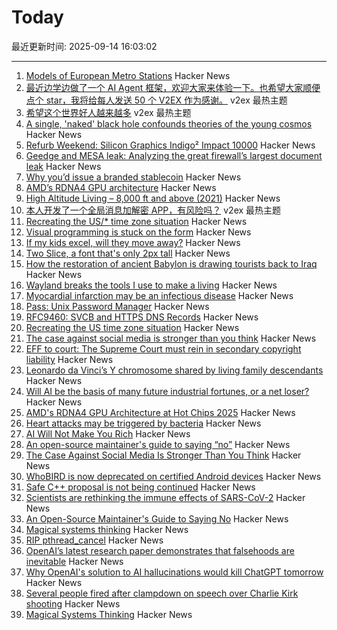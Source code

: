 # Today

最近更新时间: 2025-09-14 16:03:02

--- 
1. [Models of European Metro Stations](http://stations.albertguillaumes.cat/) Hacker News
2. [最近边学边做了一个 AI Agent 框架，欢迎大家来体验一下。也希望大家顺便点个 star，我将给每人发送 50 个 V2EX 作为感谢。](https://www.v2ex.com/t/1159055) v2ex 最热主题
3. [希望这个世界好人越来越多](https://www.v2ex.com/t/1159054) v2ex 最热主题
4. [A single, 'naked' black hole confounds theories of the young cosmos](https://www.quantamagazine.org/a-single-naked-black-hole-rewrites-the-history-of-the-universe-20250912/) Hacker News
5. [Refurb Weekend: Silicon Graphics Indigo² Impact 10000](http://oldvcr.blogspot.com/2025/09/refurb-weekend-silicon-graphics-indigo.html) Hacker News
6. [Geedge and MESA leak: Analyzing the great firewall’s largest document leak](https://gfw.report/blog/geedge_and_mesa_leak/en/) Hacker News
7. [Why you’d issue a branded stablecoin](https://text-incubation.com/Why+you%27d+issue+a+branded+stablecoin+like+McDonaldsCoin) Hacker News
8. [AMD’s RDNA4 GPU architecture](https://chipsandcheese.com/p/amds-rdna4-gpu-architecture-at-hot) Hacker News
9. [High Altitude Living – 8,000 ft and above (2021)](https://studioq.com/blog/2021/5/30/high-altitude-living-8000-ft-and-above-2450-meters) Hacker News
10. [本人开发了一个全局消息加解密 APP，有风险吗？](https://www.v2ex.com/t/1159041) v2ex 最热主题
11. [Recreating the US/* time zone situation](https://rachelbythebay.com/w/2025/09/12/tz/) Hacker News
12. [Visual programming is stuck on the form](https://interjectedfuture.com/visual-programming-is-stuck-on-the-form/) Hacker News
13. [If my kids excel, will they move away?](https://jeffreybigham.com/blog/2025/where-will-my-kids-go.html) Hacker News
14. [Two Slice, a font that's only 2px tall](https://joefatula.com/twoslice.html) Hacker News
15. [How the restoration of ancient Babylon is drawing tourists back to Iraq](https://www.theartnewspaper.com/2025/09/12/how-the-restoration-of-ancient-babylon-is-helping-to-draw-tourists-back-to-iraq) Hacker News
16. [Wayland breaks the tools I use to make a living](https://rykarn.se/2025/01/26/wayland) Hacker News
17. [Myocardial infarction may be an infectious disease](https://www.tuni.fi/en/news/myocardial-infarction-may-be-infectious-disease) Hacker News
18. [Pass: Unix Password Manager](https://www.passwordstore.org/) Hacker News
19. [RFC9460: SVCB and HTTPS DNS Records](https://datatracker.ietf.org/doc/html/rfc9460) Hacker News
20. [Recreating the US time zone situation](https://rachelbythebay.com/w/2025/09/12/tz/) Hacker News
21. [The case against social media is stronger than you think](https://arachnemag.substack.com/p/the-case-against-social-media-is) Hacker News
22. [EFF to court: The Supreme Court must rein in secondary copyright liability](https://www.eff.org/deeplinks/2025/09/eff-court-supreme-court-must-rein-expansive-secondary-copyright-liability) Hacker News
23. [Leonardo da Vinci’s Y chromosome shared by living family descendants](https://phys.org/news/2025-05-leonardo-da-vinci-dna-chromosome.html) Hacker News
24. [Will AI be the basis of many future industrial fortunes, or a net loser?](https://joincolossus.com/article/ai-will-not-make-you-rich/) Hacker News
25. [AMD's RDNA4 GPU Architecture at Hot Chips 2025](https://chipsandcheese.com/p/amds-rdna4-gpu-architecture-at-hot) Hacker News
26. [Heart attacks may be triggered by bacteria](https://www.tuni.fi/en/news/myocardial-infarction-may-be-infectious-disease) Hacker News
27. [AI Will Not Make You Rich](https://joincolossus.com/article/ai-will-not-make-you-rich/) Hacker News
28. [An open-source maintainer's guide to saying “no”](https://www.jlowin.dev/blog/oss-maintainers-guide-to-saying-no) Hacker News
29. [The Case Against Social Media Is Stronger Than You Think](https://arachnemag.substack.com/p/the-case-against-social-media-is) Hacker News
30. [WhoBIRD is now deprecated on certified Android devices](https://github.com/woheller69/whoBIRD) Hacker News
31. [Safe C++ proposal is not being continued](https://sibellavia.lol/posts/2025/09/safe-c-proposal-is-not-being-continued/) Hacker News
32. [Scientists are rethinking the immune effects of SARS-CoV-2](https://www.bmj.com/content/390/bmj.r1733) Hacker News
33. [An Open-Source Maintainer's Guide to Saying No](https://www.jlowin.dev/blog/oss-maintainers-guide-to-saying-no) Hacker News
34. [Magical systems thinking](https://worksinprogress.co/issue/magical-systems-thinking/) Hacker News
35. [RIP pthread_cancel](https://eissing.org/icing/posts/rip_pthread_cancel/) Hacker News
36. [OpenAI’s latest research paper demonstrates that falsehoods are inevitable](https://theconversation.com/why-openais-solution-to-ai-hallucinations-would-kill-chatgpt-tomorrow-265107) Hacker News
37. [Why OpenAI's solution to AI hallucinations would kill ChatGPT tomorrow](https://theconversation.com/why-openais-solution-to-ai-hallucinations-would-kill-chatgpt-tomorrow-265107) Hacker News
38. [Several people fired after clampdown on speech over Charlie Kirk shooting](https://www.theguardian.com/us-news/2025/sep/13/charlie-kirk-shooting-people-fired-social-media) Hacker News
39. [Magical Systems Thinking](https://worksinprogress.co/issue/magical-systems-thinking/) Hacker News
